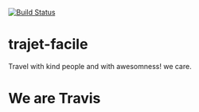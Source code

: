 [![Build Status](https://travis-ci.org/iakoi/trajet-facile.svg?branch=master)](https://travis-ci.org/iakoi/trajet-facile)

# trajet-facile

Travel with kind people and with awesomness!
we care.

# We are Travis
